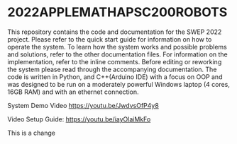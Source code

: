 # 2022APPLEMATHAPSC200ROBOTS

This repository contains the code and documentation for the SWEP 2022 project. Please refer to the quick start guide for information on how to operate the system. To learn how the system works and possible problems and solutions, refer to the other documentation files. For information on the implementation, refer to the inline comments. Before editing or reworking the system please read through the accompanying documentation. The code is written in Python, and C++(Arduino IDE) with a focus on OOP and was designed to be run on a moderately powerful Windows laptop (4 cores, 16GB RAM) and with an ethernet connection.

System Demo Video https://youtu.be/JwdvsOfP4y8

Video Setup Guide: https://youtu.be/iayOlaiMkFo

This is a change


